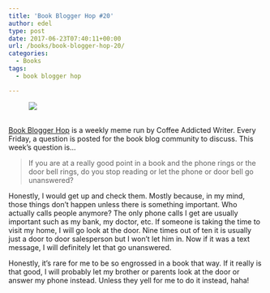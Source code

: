 ```yaml
---
title: 'Book Blogger Hop #20'
author: edel
type: post
date: 2017-06-23T07:40:11+00:00
url: /books/book-blogger-hop-20/
categories:
  - Books
tags:
  - book blogger hop

---
```

<figure><a rel="_nofollow" href="http://www.coffeeaddictedwriter.com/p/blog-page.html"><img src="https://i1.wp.com/3.bp.blogspot.com/-2bKizvp-A9w/WEjGAM4OjJI/AAAAAAAAV50/nU3xHQNtvSQQ8dRsB8OueG061E99KPrYACLcB/s1600/Book%2BBlogger%2BHop%2B%2528Final%2529.png?w=663&#038;ssl=1" data-recalc-dims="1" /></a></figure> 

<a rel="_nofollow" href="http://www.coffeeaddictedwriter.com/p/blog-page.html"></a>

<a rel="_nofollow" href="http://www.coffeeaddictedwriter.com/p/blog-page.html"><br /> </a><a rel="_nofollow" href="http://www.coffeeaddictedwriter.com/p/blog-page.html">Book Blogger Hop</a> is a weekly meme run by Coffee Addicted Writer. Every Friday, a question is posted for the book blog community to discuss. This week&#8217;s question is&#8230;

> If you are at a really good point in a book and the phone rings or the door bell rings, do you stop reading or let the phone or door bell go unanswered?

Honestly, I would get up and check them. Mostly because, in my mind, those things don&#8217;t happen unless there is something important. Who actually calls people anymore? The only phone calls I get are usually important such as my bank, my doctor, etc. If someone is taking the time to visit my home, I will go look at the door. Nine times out of ten it is usually just a door to door salesperson but I won&#8217;t let him in. Now if it was a text message, I will definitely let that go unanswered.

Honestly, it&#8217;s rare for me to be so engrossed in a book that way. If it really is that good, I will probably let my brother or parents look at the door or answer my phone instead. Unless they yell for me to do it instead, haha!